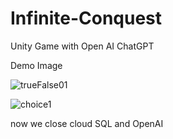 # Infinite-Conquest

Unity Game with Open AI ChatGPT

Demo Image

![trueFalse01](https://github.com/user-attachments/assets/913996b1-838e-4eac-a464-716f8b0ef23b)

![choice1](https://github.com/user-attachments/assets/b97ce2b0-f5d7-4ba4-8d83-acd7b00d5fcf)



now we close cloud SQL and OpenAI

